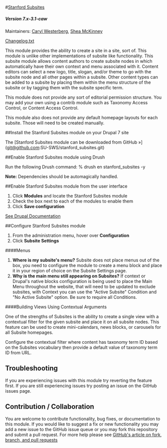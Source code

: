 #[Stanford Subsites](https://github.com/SU-SWS/stanford_subsites)
##### Version 7.x-3.1-caw

Maintainers: [Caryl Westerberg](https://github.com/cjwest), [Shea McKinney](https://github.com/sherakama)

[Changelog.txt](CHANGELOG.txt)

This module provides the ability to create a site in a site, sort of. This module is unlike other implementations of subsite like functionality. This subsite module allows content authors to create subsite nodes in which automatically have their own context and menu associated with it. Content editors can select a new logo, title, slogan, and/or theme to go with the subsite node and all other pages within a subsite. Other content types can be added to a subsite by placing them within the menu structure of the subsite or by tagging them with the subsite specific term.

This module does not provide any sort of editorial permission structure. You may add your own using a contrib module such as Taxonomy Access Control, or Content Access Control.

This module also does not provide any default homepage layouts for each subsite. Those will need to be created manually.

##Install the Stanford Subsites module on your Drupal 7 site

The [Stanford Subsites module can be downloaded from GitHub »] (git@github.com:SU-SWS/stanford_subsites.git)

##Enable Stanford Subsites module using Drush

Run the following Drush command: % drush en stanford_subsites -y

**Note:** Dependencies should be automagically handled.

##Enable Stanford Subsites module from the user interface

1. Click **Modules** and locate the Stanford Subsites module
2. Check the box next to each of the modules to enable them
3. Click **Save configuration**

[See Drupal Documentation](https://drupal.org/documentation/install/modules-themes/modules-7)

##Configure Stanford Subsites module

1. From the administration menu, hover over **Configuration**
2. Click **Subsite Settings**

####Menus

1. **Where is my subsite's menu?** Subsite does not place menus out of the box, you need to configure the module to create a menu block and place it in your region of choice on the Subsite Settings page.
2. **Why is the main menu still appearing on Subsites?** If context or Drupal's native blocks configuration is being used to place the Main Menu throughout the website, that will need to be updated to exclude subsites, with Context you can use the "Active Subsite" Condition and "No Active Subsite" option. Be sure to require all Conditions.

####Building Views Using Contextual Arguments

One of the strengths of Subsites is the ability to create a single view with a contextual filter for the given subsite and place it on all subsite nodes. This feature can be used to create mini-calendars, news blocks, or carousels for all Subsite homepages.

Configure the contextual filter where content has taxonomy term ID based on the Subsites vocabulary then provide a default value of taxonomy term ID from URL.

Troubleshooting
---

If you are experiencing issues with this module try reverting the feature first. If you are still experiencing issues try posting an issue on the GitHub issues page.

Contribution / Collaboration
---

You are welcome to contribute functionality, bug fixes, or documentation to this module. If you would like to suggest a fix or new functionality you may add a new issue to the GitHub issue queue or you may fork this repository and submit a pull request. For more help please see [GitHub's article on fork, branch, and pull requests](https://help.github.com/articles/using-pull-requests)
